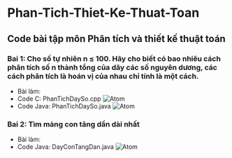 # Phan-Tich-Thiet-Ke-Thuat-Toan
## Code bài tập môn Phân tích và thiết kế thuật toán
### Bai 1: Cho số tự nhiên n ≤ 100. Hãy cho biết có bao nhiêu cách phân tích số n thành tổng của dãy các số nguyên dương, các cách phân tích là hoán vị của nhau chỉ tính là một cách.
* Bài làm:
 * Code C: PhanTichDaySo.cpp
 ![Atom](https://lh3.googleusercontent.com/-6Qx1xtfyPLU/XNmdOwjoU8I/AAAAAAAADz4/OG6nYAgze54uL1NQb9aLMsNEsEgR-es0wCLcBGAs/s0/Screenshot%2B%2528529%2529.png)
 * Code Java: PhanTichDaySo.java
 ![Atom](https://lh3.googleusercontent.com/-Dsxb1HJvtNg/XNmdPOiUnrI/AAAAAAAAD0A/JHORc_cnjvws_rbyP0uDGcOIDlTFNQERwCLcBGAs/s0/Screenshot%2B%2528527%2529.png)
### Bai 2: Tìm mảng con tăng dần dài nhất
* Bài làm:
 * Code Java: DayConTangDan.java
 ![Atom](https://lh3.googleusercontent.com/-b_hclQDQYOw/XNmdO7wT2yI/AAAAAAAADz8/mwqipKvrQRk3E4Ry1UfsFG19elM4sS0VwCLcBGAs/s0/Screenshot%2B%2528528%2529.png)
